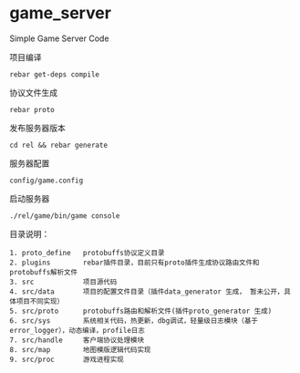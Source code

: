 # game_server
Simple Game Server Code

项目编译

    rebar get-deps compile
  
协议文件生成

    rebar proto
  
发布服务器版本

    cd rel && rebar generate
  
  
服务器配置

    config/game.config
  
启动服务器

    ./rel/game/bin/game console


目录说明：

	1. proto_define   protobuffs协议定义目录
	2. plugins        rebar插件目录，目前只有proto插件生成协议路由文件和protobuffs解析文件
	3. src	          项目源代码
	4. src/data       项目的配置文件目录（插件data_generator 生成， 暂未公开，具体项目不同实现）
	5. src/proto      protobuffs路由和解析文件(插件proto_generator 生成)
	6. src/sys        系统相关代码，热更新，dbg调试，轻量级日志模块（基于error_logger），动态编译，profile日志
	7. src/handle     客户端协议处理模块
	8. src/map        地图模版逻辑代码实现
	9. src/proc       游戏进程实现
